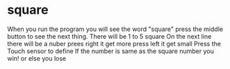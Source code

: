 # square
When you run the program you will see the word "square" press the middle button to see the next thing.
There will be 1 to 5 square 
On the next line there will be a nuber prees right it get more press left it get small
Press the Touch sensor to define
If the number is same as the square number you win! or else you lose
